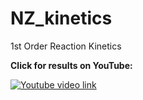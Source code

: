 # NZ_kinetics
1st Order Reaction Kinetics

**Click for results on YouTube:**

[![Youtube video link](https://i9.ytimg.com/vi/205v0R6GPCY/mq2.jpg?sqp=CIC9y-oF&rs=AOn4CLBWv3dHaF8krQwJqLCEWRPb4K_WPA)](https://youtu.be/205v0R6GPCY)

